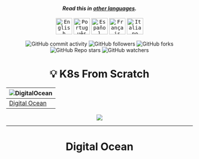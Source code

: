 <div align="center">

#### _Read this in [other languages](translations/Translations.md)._
<kbd>[<img title="English" alt="English" src="https://cdn.jsdelivr.net/gh/hjnilsson/country-flags@master/svg/us.svg" width="44">](README.md)</kbd>
<kbd>[<img title="Português" alt="Português" src="https://cdn.jsdelivr.net/gh/hjnilsson/country-flags@master/svg/pt.svg" width="44">](lang/README-PT.md)</kbd>
<kbd>[<img title="Español" alt="Español" src="https://cdn.jsdelivr.net/gh/hjnilsson/country-flags@master/svg/es.svg" width="44">](lang/README-ES.md)</kbd>
<kbd>[<img title="Français" alt="Français" src="https://cdn.jsdelivr.net/gh/hjnilsson/country-flags@master/svg/fr.svg" width="44">](lang/README-FR.md)</kbd>
<kbd>[<img title="Italiano" alt="Italiano" src="https://cdn.jsdelivr.net/gh/hjnilsson/country-flags@master/svg/it.svg" width="44">](lang/README-IT.md)</kbd>

</div>

<div align="center">

<div align="center">
  
![GitHub commit activity](https://img.shields.io/github/commit-activity/t/philipmello/kubernetes-from-scratch?style=for-the-badge&logo=github&logoSize=auto&labelColor=%238000ff&color=%23bf00ff)
![GitHub followers](https://img.shields.io/github/followers/philipmello?style=for-the-badge&labelColor=%2300bfff&color=%23bf00ff)
![GitHub forks](https://img.shields.io/github/forks/philipmello/kubernetes-from-scratch?style=for-the-badge&labelColor=%2300bfff&color=%23bf00ff)
![GitHub Repo stars](https://img.shields.io/github/stars/philipmello/kubernetes-from-scratch?style=for-the-badge&labelColor=%23bf00ff)
![GitHub watchers](https://img.shields.io/github/watchers/philipmello/kubernetes-from-scratch?style=for-the-badge&labelColor=%23bf00ff)
  
</div>

<div align="center">
<h1>💡 K8s From Scratch</h1>

| ![DigitalOcean](https://img.icons8.com/?size=100&id=cvzmaEA4kC0o&format=png&color=000000) |
| ------------------------------------------------------------ |
| [Digital Ocean](#digital-ocean)                     |


  <img src="https://capsule-render.vercel.app/api?type=waving&color=gradient&height=80&section=footer"/>
</div>

---

# Digital Ocean
